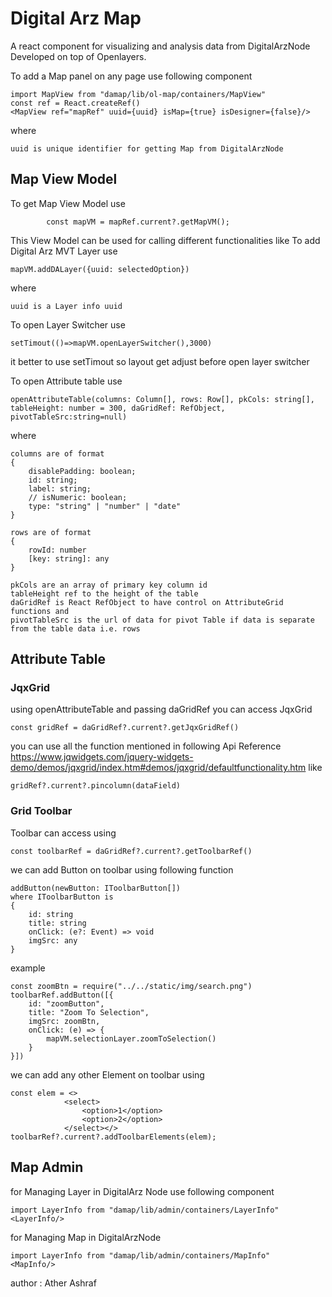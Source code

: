 # Digital Arz Map

A react component for visualizing and analysis data from DigitalArzNode Developed on top of Openlayers.

To add a Map panel on any page use following component

```angular2html
import MapView from "damap/lib/ol-map/containers/MapView"
const ref = React.createRef()
<MapView ref="mapRef" uuid={uuid} isMap={true} isDesigner={false}/>
```

where

    uuid is unique identifier for getting Map from DigitalArzNode

## Map View Model

To get Map View Model use

```angular2html
        const mapVM = mapRef.current?.getMapVM();
```    

This View Model can be used for calling different functionalities like
To add Digital Arz MVT Layer use

    mapVM.addDALayer({uuid: selectedOption})

where

    uuid is a Layer info uuid

To open Layer Switcher use

    setTimout(()=>mapVM.openLayerSwitcher(),3000)

it better to use setTimout so layout get adjust before open layer switcher

To open Attribute table use

    openAttributeTable(columns: Column[], rows: Row[], pkCols: string[], tableHeight: number = 300, daGridRef: RefObject, pivotTableSrc:string=null)

where

    columns are of format
    {
        disablePadding: boolean;
        id: string;
        label: string;
        // isNumeric: boolean;
        type: "string" | "number" | "date"
    }

    rows are of format
    {
        rowId: number
        [key: string]: any
    }

    pkCols are an array of primary key column id
    tableHeight ref to the height of the table
    daGridRef is React RefObject to have control on AttributeGrid functions and
    pivotTableSrc is the url of data for pivot Table if data is separate from the table data i.e. rows

## Attribute Table

### JqxGrid

using openAttributeTable and passing daGridRef you can access JqxGrid

    const gridRef = daGridRef?.current?.getJqxGridRef()

you can use all the function mentioned in following Api
Reference https://www.jqwidgets.com/jquery-widgets-demo/demos/jqxgrid/index.htm#demos/jqxgrid/defaultfunctionality.htm
like

    gridRef?.current?.pincolumn(dataField)

### Grid Toolbar

Toolbar can access using

    const toolbarRef = daGridRef?.current?.getToolbarRef()

we can add Button on toolbar using following function

    addButton(newButton: IToolbarButton[])
    where IToolbarButton is 
    {
        id: string
        title: string
        onClick: (e?: Event) => void
        imgSrc: any
    }

example

    const zoomBtn = require("../../static/img/search.png")
    toolbarRef.addButton([{
        id: "zoomButton",
        title: "Zoom To Selection",
        imgSrc: zoomBtn,
        onClick: (e) => {
            mapVM.selectionLayer.zoomToSelection()
        }
    }])

we can add any other Element on toolbar using

    const elem = <>
                <select>
                    <option>1</option>
                    <option>2</option>
                </select></>
    toolbarRef?.current?.addToolbarElements(elem);

## Map Admin

for Managing Layer in DigitalArz Node use following component

```angular2html
import LayerInfo from "damap/lib/admin/containers/LayerInfo"
<LayerInfo/>
```

for Managing Map in DigitalArzNode

```angular2html
import LayerInfo from "damap/lib/admin/containers/MapInfo"
<MapInfo/>
```

author : Ather Ashraf
